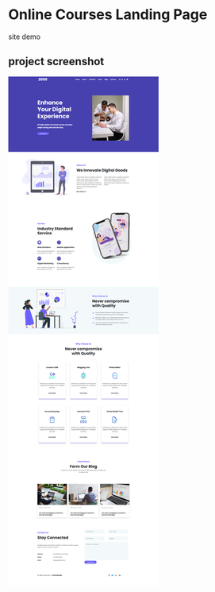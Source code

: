 # Online Courses Landing Page

site demo


## project screenshot
![](https://github.com/khalilhasan23/mystro-2-landing-page/blob/main/FireShot%20Capture%20032%20-%202050%20-%20.png)
